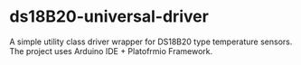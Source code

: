 # ds18B20-universal-driver
A simple utility class driver wrapper for DS18B20 type temperature sensors. The project uses Arduino IDE + Platofrmio Framework.

